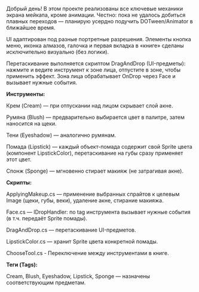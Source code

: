 Добрый день!
В этом проекте реализованы все ключевые механики экрана мейкапа, кроме анимации. Честно: пока не удалось добиться плавных переходов — планирую усердно подучить DOTween/Animator в ближайшее время.

UI адаптирован под разные портретные разрешения.
Элементы кнопка меню, иконка алмазов, галочка и первая вкладка в «книге» сделаны исключительно визуально (без логики).

Перетаскивание выполняется скриптом DragAndDrop (UI-предметы): нажмите и ведите инструмент к зоне лица, отпустите в зоне, чтобы применить эффект.
Зона лица обрабатывает OnDrop через Face и вызывает нужные события.

**Инструменты:**

Крем (Cream) — при отпускании над лицом скрывает слой акне.

Румяна (Blush) — предварительно выбирается цвет в палитре, затем наносится на щеки.

Тени (Eyeshadow) — аналогично румянам.

Помада (Lipstick) — каждый объект-помада содержит свой Sprite цвета (компонент LipstickColor), перетаскивание на губы сразу применяет этот цвет.

Спонж (Sponge) — мгновенно стирает макияж (не затрагивая акне).

**Скрипты:**

ApplyingMakeup.cs — применение выбранных спрайтов к целевым Image (щеки, губы, веки), удаление акне, стирание макияжа.

Face.cs — IDropHandler: по tag инструмента вызывает нужные события (в т.ч. передаёт Sprite помады).

DragAndDrop.cs — перетаскивание UI-предметов.

LipstickColor.cs — хранит Sprite цвета конкретной помады.

ChooseTool.cs - Переключение между инструментами в книге.

**Теги (Tags):**

Cream, Blush, Eyeshadow, Lipstick, Sponge — назначены соответствующим предметам.



